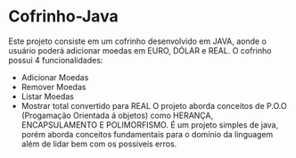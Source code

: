 # Cofrinho-Java
Este projeto consiste em um cofrinho desenvolvido em JAVA, aonde o usuário poderá adicionar moedas em EURO, DÓLAR e REAL.
O cofrinho possui 4 funcionalidades:
- Adicionar Moedas
- Remover Moedas
- Listar Moedas
- Mostrar total convertido para REAL
O projeto aborda conceitos de P.O.O (Progamação Orientada á objetos) como HERANÇA, ENCAPSULAMENTO E POLIMORFISMO.
É um projeto simples de java, porém aborda conceitos fundamentais para o domínio da linguagem além de lidar bem com os possíveis erros.
